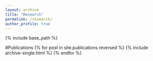 ```yaml
---
layout: archive
title: "Research"
permalink: /research/
author_profile: true
---
```



<!-- {% if author.googlescholar %}
  You can also find my articles on <u><a href="{{author.googlescholar}}">my Google Scholar profile</a>.</u>
{% endif %}
 -->
{% include base_path %}

#Publications
{% for post in site.publications reversed %}
  {% include archive-single.html %}
{% endfor %}

